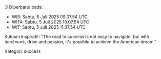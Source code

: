 ⏰ Diperbarui pada:
- WIB: Sabtu, 5 Juli 2025 09.07.54 UTC
- WITA: Sabtu, 5 Juli 2025 10.07.54 UTC
- WIT: Sabtu, 5 Juli 2025 11.07.54 UTC

Kutipan Inspiratif:
"The road to success is not easy to navigate, but with hard work, drive and passion, it's possible to achieve the American dream."


Kategori: success

